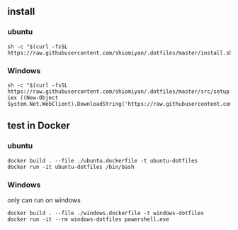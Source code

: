 ## install

### ubuntu

```
sh -c "$(curl -fsSL https://raw.githubusercontent.com/shiomiyan/.dotfiles/master/install.sh)"
```

### Windows

```
sh -c "$(curl -fsSL https://raw.githubusercontent.com/shiomiyan/.dotfiles/master/src/setup.sh)"
iex ((New-Object System.Net.WebClient).DownloadString('https://raw.githubusercontent.com/shiomiyan/.dotfiles/master/src/setup.ps1)'))
```

## test in Docker

### ubuntu

```
docker build . --file ./ubuntu.dockerfile -t ubuntu-dotfiles
docker run -it ubuntu-dotfiles /bin/bash
```

### Windows

only can run on windows

```
docker build . --file ./windows.dockerfile -t windows-dotfiles
docker run -it --rm windows-dotfiles powershell.exe
```
